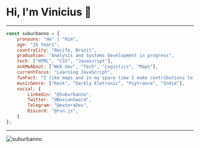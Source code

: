 # Hi, I'm Vinicius 👋
---
```js
const suburbanno = {
    pronouns: "He" | "Him",
    age: "25 Years",
    countryCity: "Recife, Brazil",
    graduation: "Analysis and Systems Development in progress",
    tech: ["HTML", "CSS", "Javascript"],
    askMeAbout: ["Web dev", "Tech", "Logistics", "Maps"],
    currentFocus: "Learning JavaScript",
    funFact: "I like maps and in my spare time I make contributions to OpenStreetMap",
    musicGenre: ["Rock", "Darkly Eletronic", "Psytrance", "Indie"],
    social: {
        Linkedin: "@Suburbanno",
        Twitter: "@NoxianSword",
        Telegram: "@exteraDev",
        Discord: "@run.js",
    }
};
```
---
<p align="left"> <img src="https://komarev.com/ghpvc/?username=suburbanno&label=Profile%20views&color=28a464&style=flat" alt="suburbanno" /> </p>
